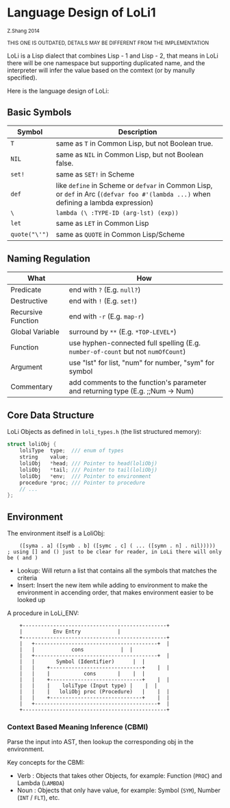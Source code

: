 Language Design of LoLi1
========================

<small>Z.Shang
2014

THIS ONE IS OUTDATED, DETAILS MAY BE DIFFERENT FROM THE IMPLEMENTATION</small>

LoLi is a Lisp dialect that combines Lisp - 1 and Lisp - 2, that means in LoLi
there will be one namespace but supporting duplicated name, and the interpreter
will infer the value based on the comtext (or by manully specified).

Here is the language design of LoLi:

Basic Symbols
-------------

| Symbol       | Description                                         |
|--------------|-----------------------------------------------------|
|`T`           | same as `T` in Common Lisp, but not Boolean true.   |
|`NIL`         | same as `NIL` in Common Lisp, but not Boolean false.|
|`set!`        | same as `SET!` in Scheme                            |
|`def`         | like `define` in Scheme or `defvar` in Common Lisp, or `def` in Arc (`(defvar foo #'(lambda ...)` when defining a lambda expression)|
|`\`           | `lambda (\ :TYPE-ID (arg-lst) (exp))`               |
|`let`         | same as `LET` in Common Lisp                        |
|`quote("\'")` | same as `QUOTE` in Common Lisp/Scheme               |

Naming Regulation
-----------------

| What             | How                                             |
|------------------|-------------------------------------------------|
|Predicate         | end with `?` (E.g. `null?`)                     |
|Destructive       | end with `!` (E.g. `set!`)                      |
|Recursive Function| end with `-r` (E.g. `map-r`)                    |
|Global Variable   | surround by `**` (E.g. `*TOP-LEVEL*`)           |
|Function          | use hyphen-connected full spelling (E.g. `number-of-count` but not `numOfCount`)|
|Argument          | use "lst" for list, "num" for number, "sym" for symbol|
|Commentary        | add comments to the function's parameter and returning type (E.g. ;;Num -> Num)|

Core Data Structure
-------------------

LoLi Objects as defined in `loli_types.h` (the list structured memory):

```C++
struct loliObj {
	loliType  type;  /// enum of types
	string    value; 
	loliObj   *head; /// Pointer to head(loliObj)
	loliObj   *tail; /// Pointer to tail(loliObj)
	loliObj   *env;  /// Pointer to environment
	procedure *proc; /// Pointer to procedure
	// ...
};
```

Environment
-----------

The environment itself is a LoliObj:

```Lisp
	([syma . a] ([symb . b] ([symc . c] ( ... ([symn . n] . nil)))))
; using [] and () just to be clear for reader, in LoLi there will only be ( and )
```

- Lookup:
	Will return a list that contains all the symbols that matches the criteria
- Insert:
	Insert the new item while adding to environment to make the environment in
	accending order, that makes environment easier to be looked up

A procedure in LoLi_ENV:

```
	+-----------------------------------------------+
	|		   Env Entry			|
	+-----------------------------------------------+
	|   +----------------------------------------+	|
	|   |   	     cons		     |	|
	|   +----------------------------------------+	|
	|   |		Symbol (Identifier)	     |	|
	|   |    +------------------------------+    |	|
	|   |    |  	     cons		|    |	|
	|   |    +------------------------------+    |	|
	|   |    |    loliType (Input type)	|    |	|
	|   |    |   loliObj proc (Procedure)	|    |	|
	|   |    +------------------------------+    |  |
	|   +----------------------------------------+	|
	+-----------------------------------------------+
```

### Context Based Meaning Inference (CBMI)

Parse the input into AST, then lookup the corresponding obj in the environment.
	
Key concepts for the CBMI:
- Verb : Objects that takes other Objects, for example: Function (`PROC`) and
  Lambda (`LAMBDA`)
- Noun : Objects that only have value, for example: Symbol (`SYM`), Number
  (`INT` / `FLT`), etc.
